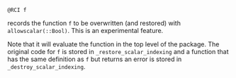 ```
@RCI f
```

records the function `f` to be overwritten (and restored) with `allowscalar(::Bool)`. This is an experimental feature.

Note that it will evaluate the function in the top level of the package. The original code for `f` is stored in `_restore_scalar_indexing` and a function that has the same definition as `f` but returns an error is stored in `_destroy_scalar_indexing`.
